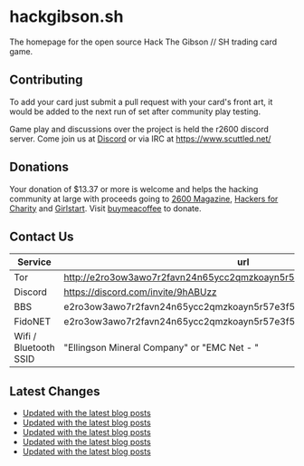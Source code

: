 # hackgibson.sh
The homepage for the open source Hack The Gibson // SH trading card game.


## Contributing

To add your card just submit a pull request with your card's front art, it would be added to the next run of set after community play testing.

Game play and discussions over the project is held the r2600 discord server. Come join us at [Discord](https://discord.com/invite/9hABUzz) or via IRC at https://www.scuttled.net/


## Donations

Your donation of $13.37 or more is welcome and helps the hacking community at large with proceeds going to [2600 Magazine](https://2600.com/), [Hackers for Charity](https://hackersforcharity.org) and [Girlstart](https://girlstart.org).  Visit [buymeacoffee](https://www.buymeacoffee.com/hackgibson.sh) to donate.


## Contact Us

Service | url
-|-
Tor | http://e2ro3ow3awo7r2favn24n65ycc2qmzkoayn5r57e3f56nvjwdcgg32ad.onion
Discord | https://discord.com/invite/9hABUzz
BBS | e2ro3ow3awo7r2favn24n65ycc2qmzkoayn5r57e3f56nvjwdcgg32ad.onion:23
FidoNET | e2ro3ow3awo7r2favn24n65ycc2qmzkoayn5r57e3f56nvjwdcgg32ad.onion:24554
Wifi / Bluetooth SSID | "Ellingson Mineral Company" or "EMC Net - <fidonet address>"

## Latest Changes
<!-- BLOG-POST-LIST:START -->
- [Updated with the latest blog posts](https://github.com/DFW2600/hackgibson.sh/commit/2aeb96190cd21c2ffe5cf1bfb7d733d156576830)
- [Updated with the latest blog posts](https://github.com/DFW2600/hackgibson.sh/commit/7308831fbb9dae1596c62f814276f09859a951c0)
- [Updated with the latest blog posts](https://github.com/DFW2600/hackgibson.sh/commit/da9068ad6d42a1a8aa9bf300e64b52a0d027a7cd)
- [Updated with the latest blog posts](https://github.com/DFW2600/hackgibson.sh/commit/e69e096f272311c2ca8ff13fae8f8ae0c8e68e0c)
- [Updated with the latest blog posts](https://github.com/DFW2600/hackgibson.sh/commit/6bb12492c38f0d7650d35a44f9b2bf337aa764bb)
<!-- BLOG-POST-LIST:END -->
